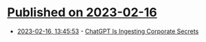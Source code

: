 # [Published on 2023-02-16](index.md)

* [2023-02-16, 13:45:53](https://news.ycombinator.com/item?id=34818483) - [ChatGPT Is Ingesting Corporate Secrets](https://www.schneier.com/blog/archives/2023/02/chatgpt-is-ingesting-corporate-secrets.html)
